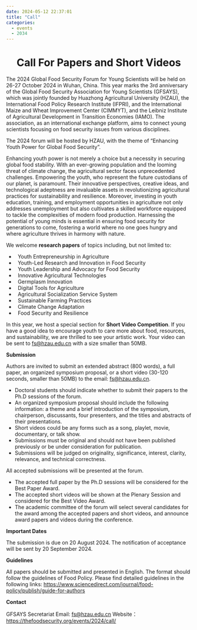 ```yaml
---
date: 2024-05-12 22:37:01
title: "Call"
categories:
  - events
  - 2034
---
```


<h1 style="text-align: center;">Call For Papers and Short Videos</h1>

The 2024 Global Food Security Forum for Young Scientists will be held on 26-27 October 2024 in Wuhan, China. This year marks the 3rd anniversary of the Global Food Security Association for Young Scientists (GFSAYS), which was jointly founded by Huazhong Agricultural University (HZAU), the International Food Policy Research Institute (IFPRI), and the International Maize and Wheat Improvement Center (CIMMYT), and the Leibniz Institute of Agricultural Development in Transition Economies (IAMO). The association, as an international exchange platform, aims to connect young scientists focusing on food security issues from various disciplines.

The 2024 forum will be hosted by HZAU, with the theme of “Enhancing Youth Power for Global Food Security”.

Enhancing youth power is not merely a choice but a necessity in securing global food stability. With an ever-growing population and the looming threat of climate change, the agricultural sector faces unprecedented challenges. Empowering the youth, who represent the future custodians of our planet, is paramount. Their innovative perspectives, creative ideas, and technological adeptness are invaluable assets in revolutionizing agricultural practices for sustainability and resilience. Moreover, investing in youth education, training, and employment opportunities in agriculture not only addresses unemployment but also cultivates a skilled workforce equipped to tackle the complexities of modern food production. Harnessing the potential of young minds is essential in ensuring food security for generations to come, fostering a world where no one goes hungry and where agriculture thrives in harmony with nature.


We welcome **research papers** of topics including, but not limited to:
<ul>
  <li>&nbsp;&nbsp;Youth Entrepreneurship in Agriculture</li>
  <li>&nbsp;&nbsp;Youth-Led Research and Innovation in Food Security</li>
  <li>&nbsp;&nbsp;Youth Leadership and Advocacy for Food Security</li>
  <li>&nbsp;&nbsp;Innovative Agricultural Technologies</li>
  <li>&nbsp;&nbsp;Germplasm Innovation</li>
  <li>&nbsp;&nbsp;Digital Tools for Agriculture</li>
  <li>&nbsp;&nbsp;Agricultural Socialization Service System</li>
  <li>&nbsp;&nbsp;Sustainable Farming Practices</li>
  <li>&nbsp;&nbsp;Climate Change Adaptation</li>
  <li>&nbsp;&nbsp;Food Security and Resilience</li>
</ul>


In this year, we host a special section for **Short Video Competition**. If you have a good idea to encourage youth to care more about food, resources, and sustainability, we are thrilled to see your artistic work. Your video can be sent to fs@hzau.edu.cn with a size smaller than 50MB.

**Submission**

Authors are invited to submit an extended abstract (800 words), a full paper, an organized symposium proposal, or a short video (30-120 seconds, smaller than 50MB) to the email: fs@hzau.edu.cn. 

<ul>
  <li>Doctoral students should indicate whether to submit their papers to the Ph.D sessions of the forum.</li>
  <li>An organized symposium proposal should include the following information: a theme and a brief introduction of the symposium, chairperson, discussants, four presenters, and the titles and abstracts of their presentations.</li>
  <li>Short videos could be any forms such as a song, playlet, movie, documentary, or talk show.</li>
  <li>Submissions must be original and should not have been published previously or be under consideration for publication.</li>
  <li>Submissions will be judged on originality, significance, interest, clarity, relevance, and technical correctness.</li>
</ul>

All accepted submissions will be presented at the forum. 

<ul>
  <li>The accepted full paper by the Ph.D sessions will be considered for the Best Paper Award.</li>
  <li>The accepted short videos will be shown at the Plenary Session and considered for the Best Video Award.</li>
  <li>The academic committee of the forum will select several candidates for the award among the accepted papers and short videos, and announce award papers and videos during the conference.</li>
</ul>

**Important Dates**

The submission is due on 20 August 2024. 
The notification of acceptance will be sent by 20 September 2024.

**Guidelines**

All papers should be submitted and presented in English. The format should follow the guidelines of Food Policy. Please find detailed guidelines in the following links: https://www.sciencedirect.com/journal/food-policy/publish/guide-for-authors 

**Contact**

GFSAYS Secretariat
Email: fs@hzau.edu.cn
Website：https://thefoodsecurity.org/events/2024/call/